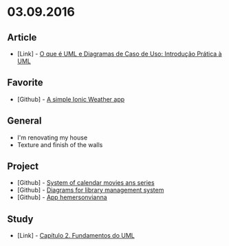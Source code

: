 # 03.09.2016

## Article

 - \[Link\] - [O que é UML e Diagramas de Caso de Uso: Introdução Prática à UML](http://www.devmedia.com.br/o-que-e-uml-e-diagramas-de-caso-de-uso-introducao-pratica-a-uml/23408)


## Favorite

 - \[Github\] - [A simple Ionic Weather app](https://github.com/driftyco/ionic-weather)


## General

 - I'm renovating my house
  - Texture and finish of the walls


## Project 

 - \[Github\] - [System of calendar movies ans series](https://github.com/system-solutions/system-calendar-movies-and-series)
 - \[Github\] - [Diagrams for library management system](https://github.com/uml-solutions/uml-library-management-system)
 - \[Github\] - [App hemersonvianna](https://github.com/descco/app-hemersonvianna)


## Study

 - \[Link\] - [Capítulo 2. Fundamentos do UML](https://docs.kde.org/trunk4/pt_BR/kdesdk/umbrello/uml-basics.html)

